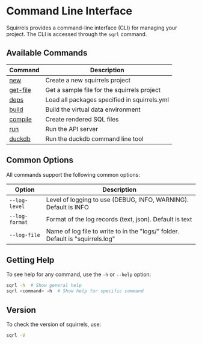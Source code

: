 # Command Line Interface

Squirrels provides a command-line interface (CLI) for managing your project. The CLI is accessed through the `sqrl` command.

## Available Commands

| Command | Description |
|---------|-------------|
| [new](./cli/new) | Create a new squirrels project |
| [get-file](./cli/get-file) | Get a sample file for the squirrels project |
| [deps](./cli/deps) | Load all packages specified in squirrels.yml |
| [build](./cli/build) | Build the virtual data environment |
| [compile](./cli/compile) | Create rendered SQL files |
| [run](./cli/run) | Run the API server |
| [duckdb](./cli/duckdb) | Run the duckdb command line tool |

## Common Options

All commands support the following common options:

| Option | Description |
|--------|-------------|
| `--log-level` | Level of logging to use (DEBUG, INFO, WARNING). Default is INFO |
| `--log-format` | Format of the log records (text, json). Default is text |
| `--log-file` | Name of log file to write to in the "logs/" folder. Default is "squirrels.log" |

## Getting Help

To see help for any command, use the `-h` or `--help` option:

```bash
sqrl -h  # Show general help
sqrl <command> -h  # Show help for specific command
```

## Version

To check the version of squirrels, use:

```bash
sqrl -V
``` 